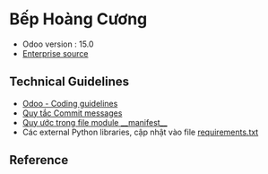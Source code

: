 # Bếp Hoàng Cương
- Odoo version : 15.0
- [Enterprise source](https://drive.google.com/file/d/1UZUAX7DAwvg8SnknLMRtlriHe8AnNlLj/view?usp=drive_link)

## Technical Guidelines
- [Odoo - Coding guidelines](https://www.odoo.com/documentation/16.0/contributing/development/coding_guidelines.html)
- [Quy tắc Commit messages](https://www.odoo.com/documentation/master/contributing/development/git_guidelines.html#commit-message-structure)
- [Quy ước trong file module  \_\_manifest\_\_](https://www.odoo.com/documentation/17.0/developer/reference/backend/module.html#manifest)
- Các external Python libraries, cập nhật vào file [requirements.txt](requirements.txt) 
## Reference

